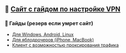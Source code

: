 ## 🚀 [Сайт с гайдом по настройке VPN](https://vpn-connect.gitbook.io/installation)

### 📄 Гайды (резерв если умрет сайт)

- [Для Windows, Android, Linux](./android-pc.md)
- [Для яблодрочеров (iPhone, MacBook)](./apple.md)
- [Клиент с возможностью проксирования трафика](./proxy-traffic.md)

